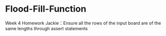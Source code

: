 # Flood-Fill-Function
Week 4 Homework
Jackie：Ensure all the rows of the input board are of the same lengths through assert statements
